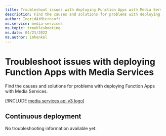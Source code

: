 ```yaml
---
title: Troubleshoot issues with deploying Function Apps with Media Services
description: Find the causes and solutions for problems with deploying Function Apps with Media Services.
author: IngridAtMicrosoft
ms.service: media-services
ms.topic: troubleshooting
ms.date: 04/21/2022
ms.author: inhenkel
---
```

# Troubleshoot issues with deploying Function Apps with Media Services

Find the causes and solutions for problems with deploying Function Apps with Media Services.

[!INCLUDE [media services api v3 logo](./includes/v3-hr.md)]

## Continuous deployment

No troubleshooting information available yet.
